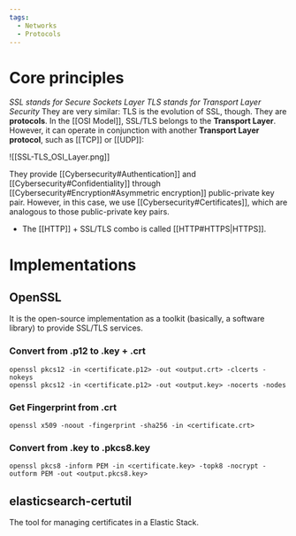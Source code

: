 ```yaml
---
tags:
  - Networks
  - Protocols
---
```

# Core principles
_SSL stands for Secure Sockets Layer_
_TLS stands for Transport Layer Security_
They are very similar: TLS is the evolution of SSL, though. They are **protocols**.
In the [[OSI Model]], SSL/TLS belongs to the **Transport Layer**. However, it can operate in conjunction with another **Transport Layer protocol**, such as [[TCP]] or [[UDP]]:

![[SSL-TLS_OSI_Layer.png]]

They provide [[Cybersecurity#Authentication]] and [[Cybersecurity#Confidentiality]] through [[Cybersecurity#Encryption#Asymmetric encryption]] public-private key pair. However, in this case, we use [[Cybersecurity#Certificates]], which are analogous to those public-private key pairs.

- The [[HTTP]] + SSL/TLS combo is called [[HTTP#HTTPS|HTTPS]].

# Implementations
## OpenSSL
It is the open-source implementation as a toolkit (basically, a software library) to provide SSL/TLS services.
### Convert from .p12 to .key + .crt
```shell
openssl pkcs12 -in <certificate.p12> -out <output.crt> -clcerts -nokeys
openssl pkcs12 -in <certificate.p12> -out <output.key> -nocerts -nodes
```
### Get Fingerprint from .crt
```shell
openssl x509 -noout -fingerprint -sha256 -in <certificate.crt>
```
### Convert from .key to .pkcs8.key
```shell
openssl pkcs8 -inform PEM -in <certificate.key> -topk8 -nocrypt -outform PEM -out <output.pkcs8.key>
```
## elasticsearch-certutil
The tool for managing certificates in a Elastic Stack.